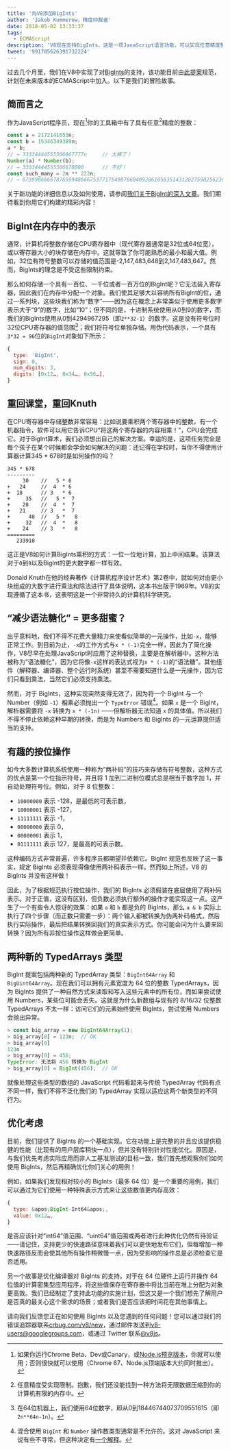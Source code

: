 ```yaml
---
title: '向V8添加BigInts'
author: 'Jakob Kummerow，精度仲裁者'
date: 2018-05-02 13:33:37
tags:
  - ECMAScript
description: 'V8现在支持BigInts，这是一项JavaScript语言功能，可以实现任意精度整数。'
tweet: '991705626391732224'
---
```

过去几个月里，我们在V8中实现了对[BigInts](/features/bigint)的支持，该功能目前由[此提案](https://github.com/tc39/proposal-bigint)规范，计划在未来版本的ECMAScript中加入。以下是我们的冒险故事。

<!--truncate-->
## 简而言之

作为JavaScript程序员，现在[^1]你的工具箱中有了具有任意[^2]精度的整数：

```js
const a = 2172141653n;
const b = 15346349309n;
a * b;
// → 33334444555566667777n     // 太棒了！
Number(a) * Number(b);
// → 33334444555566670000      // 不好！
const such_many = 2n ** 222n;
// → 6739986666787659948666753771754907668409286105635143120275902562304n
```

关于新功能的详细信息以及如何使用，请参阅[我们关于BigInt的深入文章](/features/bigint)。我们期待看到你用它们构建的精彩内容！

[^1]: 如果你运行Chrome Beta、Dev或Canary，或[Node.js预览版本](https://github.com/v8/node/tree/vee-eight-lkgr)，你就可以使用；否则很快就可以使用（Chrome 67、Node.js顶端版本大约同时推出）。

[^2]: 任意精度受实现限制。抱歉，我们还没能找到一种方法将无限数据压缩到你的计算机有限的内存中。

## BigInt在内存中的表示

通常，计算机将整数存储在CPU寄存器中（现代寄存器通常是32位或64位宽），或以寄存器大小的块存储在内存中。这就导致了你可能熟悉的最小和最大值。例如，32位有符号整数可以存储的值范围是-2,147,483,648到2,147,483,647。然而，BigInts的理念是不受这些限制约束。

那么如何存储一个具有一百位、一千位或者一百万位的BigInt呢？它无法装入寄存器，因此我们在内存中分配一个对象。我们使其足够大以容纳所有BigInt的位，通过一系列块，这些块我们称为“数字”——因为这在概念上非常类似于使用更多数字表示大于“9”的数字，比如“10”；但不同的是，十进制系统使用从0到9的数字，而我们的BigInts使用从0到4294967295（即`2**32-1`）的数字。这是没有符号位时32位CPU寄存器的值范围[^3]；我们将符号位单独存储。用伪代码表示，一个具有`3*32 = 96`位的`BigInt`对象如下所示：

```js
{
  type: 'BigInt',
  sign: 0,
  num_digits: 3,
  digits: [0x12…, 0x34…, 0x56…],
}
```

[^3]: 在64位机器上，我们使用64位数字，即从0到18446744073709551615（即`2n**64n-1n`）。

## 重回课堂，重回Knuth

在CPU寄存器中存储整数非常容易：比如说要乘积两个寄存器中的整数，有一个机器指令，软件可以用它告诉CPU“将这两个寄存器的内容相乘！”，CPU会完成它。对于BigInt算术，我们必须想出自己的解决方案。幸运的是，这项任务完全是每个孩子在某个时候都会学会如何解决的问题：还记得在学校时，当你不得使用计算器计算345 * 678时是如何操作的吗？

```
345 * 678
---------
     30    //   5 * 6
+   24     //  4  * 6
+  18      // 3   * 6
+     35   //   5 *  7
+    28    //  4  *  7
+   21     // 3   *  7
+      40  //   5 *   8
+     32   //  4  *   8
+    24    // 3   *   8
=========
   233910
```

这正是V8如何计算BigInts乘积的方式：一位一位地计算，加上中间结果。该算法对于`0`到`9`以及BigInt的更大数字都一样有效。

Donald Knuth在他的经典著作《计算机程序设计艺术》第2卷中，就如何对由更小块组成的大数字进行乘法和除法进行了具体说明，这本书出版于1969年。V8的实现遵循了这本书，这表明这是一个非常持久的计算机科学研究。

## “减少语法糖化” = 更多甜蜜？

出乎意料地，我们不得不花费大量精力来使看似简单的一元操作，比如`-x`，能够正常工作。到目前为止，`-x`的工作方式与`x * (-1)`完全一样，因此为了简化操作，V8尽早在处理JavaScript时应用了这种替换，主要是在解析器中。这种方法被称为“语法糖化”，因为它将像`-x`这样的表达式视为`x * (-1)`的“语法糖”。其他组件（解释器、编译器、整个运行时系统）甚至不需要知道什么是一元操作，因为它们只看到乘法，当然它们必须支持乘法。

然而，对于 BigInts，这种实现突然变得无效了，因为将一个 BigInt 与一个 Number（例如 `-1`）相乘必须抛出一个 `TypeError` 错误[^4]。如果 `x` 是一个 BigInt，解析器需要将 `-x` 转换为 `x * (-1n)` ——但解析器无法知道 `x` 的具体值。所以我们不得不停止依赖这种早期的转换，而是为 Numbers 和 BigInts 的一元运算提供适当的支持。

[^4]: 混合使用 `BigInt` 和 `Number` 操作数类型通常是不允许的。这对 JavaScript 来说有些不寻常，但这种决定有[一个解释](/features/bigint#operators)。

## 有趣的按位操作

如今大多数计算机系统使用一种称为“两补码”的技巧来存储有符号整数，这种方式的优点是第一个位指示符号，并且将 1 加到二进制位模式总是相当于数字加 1，并自动处理符号位。例如，对于 8 位整数：

- `10000000` 表示 -128，是最低的可表示数，
- `10000001` 表示 -127，
- `11111111` 表示 -1，
- `00000000` 表示 0，
- `00000001` 表示 1，
- `01111111` 表示 127，是最高的可表示数。

这种编码方式非常普遍，许多程序员都期望并依赖它。BigInt 规范也反映了这一事实，规定 BigInts 必须表现得像使用两补码表示一样。然而如上所述，V8 的 BigInts 并没有这样做！

因此，为了根据规范执行按位操作，我们的 BigInts 必须假装在底层使用了两补码表示。对于正值，这没有区别，但负数必须执行额外的操作才能实现这一点。这产生了一个有些令人惊讶的效果：如果 `a` 和 `b` 都是负的 BigInts，那么 `a & b` 实际上执行了四个步骤（而正数只需要一步）：两个输入都被转换为伪两补码格式，然后执行实际操作，最后把结果转换回我们的真实表示方式。你可能会问为什么要来回转换？因为所有非按位操作这样做会更简单。

## 两种新的 TypedArrays 类型

BigInt 提案包括两种新的 TypedArray 类型：`BigInt64Array` 和 `BigUint64Array`。现在我们可以拥有元素宽度为 64 位的整数 TypedArrays，因为 BigInts 提供了一种自然方式来读取和写入这些元素中的所有位，而如果尝试使用 Numbers，某些位可能会丢失。这就是为什么新数组与现有的 8/16/32 位整数 TypedArrays 不太一样：访问它们的元素始终使用 BigInts，尝试使用 Numbers 会抛出异常。

```js
> const big_array = new BigInt64Array(1);
> big_array[0] = 123n;  // OK
> big_array[0]
123n
> big_array[0] = 456;
TypeError: 无法将 456 转换为 BigInt
> big_array[0] = BigInt(456);  // OK
```

就像处理这些类型的数组的 JavaScript 代码看起来与传统 TypedArray 代码有点不同一样，我们不得不泛化我们的 TypedArray 实现以适应这两个新类型的不同行为。

## 优化考虑

目前，我们提供了 BigInts 的一个基础实现。它在功能上是完整的并且应该提供稳健的性能（比现有的用户层库稍快一点），但并没有特别针对性能优化。原因是，与我们优先考虑实际应用而非人工基准测试的目标一致，我们首先想观察你们如何使用 BigInts，然后再精确优化你们关心的用例！

例如，如果我们发现相对较小的 BigInts（最多 64 位）是一个重要的用例，我们可以通过为它们使用一种特殊表示方式来让这些数值更内存高效：

```js
{
  type: &apos;BigInt-Int64&apos;,
  value: 0x12…,
}
```

是否应该针对“int64”值范围、“uint64”值范围或两者进行此种优化仍然有待验证——请记住，支持更少的快速路径意味着我们可以更快地发布它们，但每增加一种快速路径反而会使其他所有操作稍微慢一点，因为受影响的操作总是必须检查它是否适用。

另一个故事是优化编译器对 BigInts 的支持。对于在 64 位硬件上运行并操作 64 位值的计算密集型应用程序，将这些值保存在寄存器中将比当前在堆上分配为对象更高效。我们已经制定了支持此功能的实施计划，但这又是一个我们想先了解用户是否真的最关心这个需求的场景；或者我们是否应该把时间花在其他事情上。

请向我们反馈您正在如何使用 BigInts 以及您遇到的任何问题！您可以通过我们的错误追踪器联系[crbug.com/v8/new](https://crbug.com/v8/new)，通过邮件发送到[v8-users@googlegroups.com](mailto:v8-users@googlegroups.com)，或通过 Twitter 联系[@v8js](https://twitter.com/v8js)。
